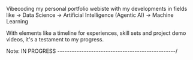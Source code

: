 Vibecoding my personal portfolio webiste with my developments in fields like 
-> Data Science
-> Artificial Intelligence (Agentic AI)
-> Machine Learning

With elements like a timeline for experiences, skill sets and project demo videos, it's a testament to my progress.

Note: IN PROGRESS -------------------------------------------------/
